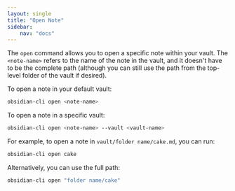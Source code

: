 ```yaml
---
layout: single
title: "Open Note"
sidebar:
    nav: "docs"
---
```


The `open` command allows you to open a specific note within your vault. 
The `<note-name>` refers to the name of the note in the vault, and it doesn't have to be the complete path 
(although you can still use the path from the top-level folder of the vault if desired).

To open a note in your default vault:

```zsh
obsidian-cli open <note-name>
```

To open a note in a specific vault:

```zsh
obsidian-cli open <note-name> --vault <vault-name>
```

For example, to open a note in `vault/folder name/cake.md`, you can run:

```zsh
obsidian-cli open cake 
```

Alternatively, you can use the full path:

```zsh
obsidian-cli open "folder name/cake" 
```
